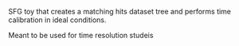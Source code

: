 SFG toy that creates a matching hits dataset tree and performs time calibration in ideal conditions.

Meant to be used for time resolution studeis
